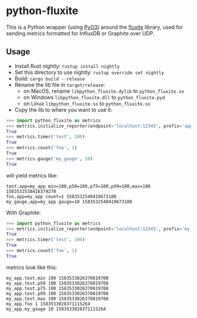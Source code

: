 # python-fluxite

This is a Python wrapper (using [PyO3](https://github.com/PyO3/pyo3)) around the [fluxite](https://github.com/doyshinda/fluxite) library, used for sending metrics formatted for InfluxDB or Graphite over UDP.

## Usage
 * Install Rust nightly: `rustup install nightly`
 * Set this directory to use nightly: `rustup override set nightly`
 * Build: `cargo build --release`
 * Rename the lib file in `target/release`:
    * on MacOS, rename `libpython_fluxite.dylib` to `python_fluxite.so`
    * on Windows `libpython_fluxite.dll` to `python_fluxite.pyd`
    * on Linux `libpython_fluxite.so` to `python_fluxite.so`
 * Copy the lib to where you want to use it:
```Python
>>> import python_fluxite as metrics
>>> metrics.initialize_reporter(endpoint='localhost:12345', prefix='app=my_app', observer_type='influx')
True
>>> metrics.timer('test', 100)
True
>>> metrics.count('foo', 1)
True
>>> metrics.gauge('my_gauge', 10)
True
```
will yield metrics like:
```
test,app=my_app min=100,p50=100,p75=100,p99=100,max=100 1583532538416379278
foo,app=my_app count=1 1583532540419673108
my_gauge,app=my_app gauge=10 1583532540419673108
```

With Graphite:
```Python
>>> import python_fluxite as metrics
>>> metrics.initialize_reporter(endpoint='localhost:12345', prefix='my_app', observer_type='graphite')
True
>>> metrics.timer('test', 100)
True
>>> metrics.count('foo', 1)
True
```
metrics look like this:
```
my_app.test.min 100 1583533026370819708
my_app.test.p50 100 1583533026370819708
my_app.test.p75 100 1583533026370819708
my_app.test.p99 100 1583533026370819708
my_app.test.max 100 1583533026370819708
my_app.foo 1 1583533028371115264
my_app.my_gauge 10 1583533028371115264
```